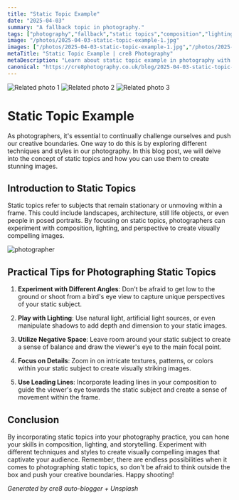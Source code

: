 ```yaml
---
title: "Static Topic Example"
date: "2025-04-03"
summary: "A fallback topic in photography."
tags: ["photography","fallback","static topics","composition","lighting","perspective","angles","details","leading lines","creativity"]
image: "/photos/2025-04-03-static-topic-example-1.jpg"
images: ["/photos/2025-04-03-static-topic-example-1.jpg","/photos/2025-04-03-static-topic-example-2.jpg","/photos/2025-04-03-static-topic-example-3.jpg"]
metaTitle: "Static Topic Example | cre8 Photography"
metaDescription: "Learn about static topic example in photography with practical tips and insights."
canonical: "https://cre8photography.co.uk/blog/2025-04-03-static-topic-example"
---
```



<div class="grid grid-cols-1 sm:grid-cols-2 md:grid-cols-3 gap-4">
  <img src="/photos/2025-04-03-static-topic-example-1.jpg" alt="Related photo 1" class="w-full rounded-lg" />
<img src="/photos/2025-04-03-static-topic-example-2.jpg" alt="Related photo 2" class="w-full rounded-lg" />
<img src="/photos/2025-04-03-static-topic-example-3.jpg" alt="Related photo 3" class="w-full rounded-lg" />
</div>


# Static Topic Example

As photographers, it's essential to continually challenge ourselves and push our creative boundaries. One way to do this is by exploring different techniques and styles in our photography. In this blog post, we will delve into the concept of static topics and how you can use them to create stunning images.

## Introduction to Static Topics

Static topics refer to subjects that remain stationary or unmoving within a frame. This could include landscapes, architecture, still life objects, or even people in posed portraits. By focusing on static topics, photographers can experiment with composition, lighting, and perspective to create visually compelling images.

![photographer](/path/to/image)

## Practical Tips for Photographing Static Topics

1. **Experiment with Different Angles**: Don't be afraid to get low to the ground or shoot from a bird's eye view to capture unique perspectives of your static subject.
   
2. **Play with Lighting**: Use natural light, artificial light sources, or even manipulate shadows to add depth and dimension to your static images.
   
3. **Utilize Negative Space**: Leave room around your static subject to create a sense of balance and draw the viewer's eye to the main focal point.
   
4. **Focus on Details**: Zoom in on intricate textures, patterns, or colors within your static subject to create visually striking images.
   
5. **Use Leading Lines**: Incorporate leading lines in your composition to guide the viewer's eye towards the static subject and create a sense of movement within the frame.

## Conclusion

By incorporating static topics into your photography practice, you can hone your skills in composition, lighting, and storytelling. Experiment with different techniques and styles to create visually compelling images that captivate your audience. Remember, there are endless possibilities when it comes to photographing static topics, so don't be afraid to think outside the box and push your creative boundaries. Happy shooting!

*Generated by cre8 auto-blogger + Unsplash*
